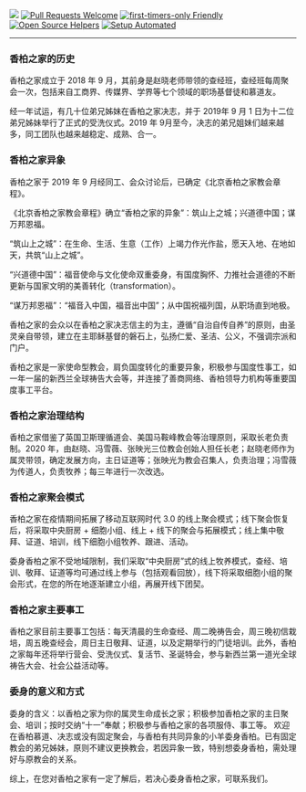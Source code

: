 ![](https://pic.imgdb.cn/item/6294dee30947543129597092.jpg)
[![Pull Requests Welcome](https://img.shields.io/badge/%E2%9C%9F-%E4%B8%BB%E6%97%A5%E8%AF%81%E9%81%93-brightgreen)](https://xbzj123.github.io/Sunday.github.io/)
[![first-timers-only Friendly](https://img.shields.io/badge/%E2%9C%9F-查　　经-yellowgreen)](https://xbzj123.github.io/Bible.github.io/)
[![Open Source Helpers](https://img.shields.io/badge/%E2%9C%9F-%E5%88%9D%E4%BF%A1%E6%A0%BD%E5%9F%B9-orange)]()
[![Setup Automated](https://img.shields.io/badge/%E2%9C%9F-%E5%BB%BA%E8%AE%BE%E4%B8%AD%E2%80%A6%E2%80%A6-blue)]()

---

### 香柏之家的历史
香柏之家成立于 2018 年 9 月，其前身是赵晓老师带领的查经班，查经班每周聚会一次，包括来自工商界、传媒界、学界等七个领域的职场基督徒和慕道友。

经一年试运，有几十位弟兄姊妹在香柏之家决志，并于 2019年 9 月 1 日为十二位弟兄姊妹举行了正式的受洗仪式。2019 年 9月至今，决志的弟兄姐妹们越来越多，同工团队也越来越稳定、成熟、合一。

### 香柏之家异象
香柏之家于 2019 年 9 月经同工、会众讨论后，已确定《北京香柏之家教会章程》。

《北京香柏之家教会章程》确立“香柏之家的异象”：筑山上之城；兴道德中国；谋万邦恩福。

“筑山上之城”：在生命、生活、生意（工作）上竭力作光作盐，愿天入地、在地如天，共筑“山上之城”。

“兴道德中国”：福音使命与文化使命双重委身，有国度胸怀、力推社会道德的不断更新与国家文明的美善转化（transformation）。

“谋万邦恩福”：“福音入中国，福音出中国”；从中国祝福列国，从职场直到地极。

香柏之家的会众以在香柏之家决志信主的为主，遵循“自治自传自养”的原则，由圣灵亲自带领，建立在主耶稣基督的磐石上，弘扬仁爱、圣洁、公义，不强调宗派和门户。

香柏之家是一家使命型教会，肩负国度转化的重要异象，积极参与国度性事工，如一年一届的新西兰全球祷告大会等，并连接了善商网络、香柏领导力机构等重要国度事工平台。

### 香柏之家治理结构
香柏之家借鉴了英国卫斯理循道会、美国马鞍峰教会等治理原则，采取长老负责制。2020 年，由赵晓、冯雪薇、张映光三位教会创始人担任长老；赵晓老师作为属灵带领，确定发展方向，主日证道等；张映光为教会召集人，负责治理；冯雪薇为传道人，负责牧养；每三年进行一次改选。

### 香柏之家聚会模式
香柏之家在疫情期间拓展了移动互联网时代 3.0 的线上聚会模式；线下聚会恢复后，将采取中央厨房 + 细胞小组、线上 + 线下的聚会与拓展模式；线上集中敬拜、证道、培训，线下细胞小组牧养、跟进、活动。

委身香柏之家不受地域限制，我们采取“中央厨房”式的线上牧养模式，查经、培训、敬拜、证道等均可通过线上参与（包括观看回放），线下将采取细胞小组的聚会形式，在您的所在地逐渐建立小组，再展开线下团契。

### 香柏之家主要事工
香柏之家目前主要事工包括：每天清晨的生命查经、周二晚祷告会，周三晚初信栽培，周五晚查经会，周日主日敬拜、证道，以及定期举行的门徒培训。此外，香柏之家每年还将举行营会、受洗仪式、复活节、圣诞特会，参与新西兰第一道光全球祷告大会、社会公益活动等。

### 委身的意义和方式
委身的含义：以香柏之家为你的属灵生命成长之家；积极参加香柏之家的主日聚会、培训；按时交纳“十一”奉献；积极参与香柏之家的各项服侍、事工等。
欢迎在香柏慕道、决志或没有固定聚会，与香柏有共同异象的小羊委身香柏。已有固定教会的弟兄姊妹，原则不建议更换教会，若因异象一致，特别想委身香柏，需处理好与原教会的关系。

综上，在您对香柏之家有一定了解后，若决心委身香柏之家，可联系我们。 
